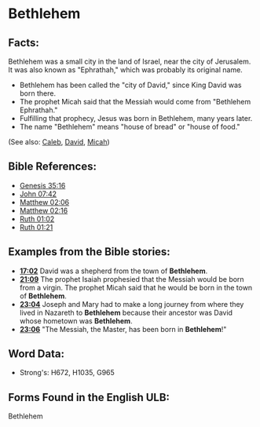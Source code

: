 # Bethlehem

## Facts:

Bethlehem was a small city in the land of Israel, near the city of Jerusalem. It was also known as "Ephrathah," which was probably its original name.

* Bethlehem has been called the "city of David," since King David was born there.
* The prophet Micah said that the Messiah would come from "Bethlehem Ephrathah."
* Fulfilling that prophecy, Jesus was born in Bethlehem, many years later.
* The name "Bethlehem" means "house of bread" or "house of food."

(See also: [Caleb](../names/caleb.md), [David](../names/david.md), [Micah](../names/micah.md))

## Bible References:

* [Genesis 35:16](rc://en/tn/help/gen/35/16)
* [John 07:42](rc://en/tn/help/jhn/07/42)
* [Matthew 02:06](rc://en/tn/help/mat/02/06)
* [Matthew 02:16](rc://en/tn/help/mat/02/16)
* [Ruth 01:02](rc://en/tn/help/rut/01/02)
* [Ruth 01:21](rc://en/tn/help/rut/01/21)

## Examples from the Bible stories:

* __[17:02](rc://en/tn/help/obs/17/02)__ David was a shepherd from the town of __Bethlehem__.
* __[21:09](rc://en/tn/help/obs/21/09)__ The prophet Isaiah prophesied that the Messiah would be born from a virgin. The prophet Micah said that he would be born in the town of __Bethlehem__.
* __[23:04](rc://en/tn/help/obs/23/04)__ Joseph and Mary had to make a long journey from where they lived in Nazareth to __Bethlehem__ because their ancestor was David whose hometown was __Bethlehem__.
* __[23:06](rc://en/tn/help/obs/23/06)__ "The Messiah, the Master, has been born in __Bethlehem__!"

## Word Data:

* Strong's: H672, H1035, G965

## Forms Found in the English ULB:

Bethlehem

